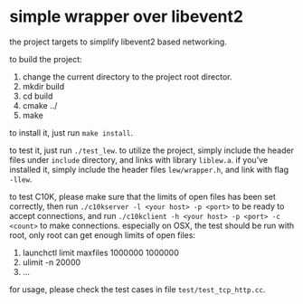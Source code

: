 simple wrapper over libevent2
=======================================
the project targets to simplify libevent2 based networking.

to build the project:

1.  change the current directory to the project root director.
2.  mkdir build
3.  cd build
4.  cmake ../
5.  make

to install it, just run `make install`.

to test it, just run `./test_lew`.
to utilize the project, simply include the header files under `include`
directory, and links with library `liblew.a`. if you've installed it, simply
include the header files `lew/wrapper.h`, and link with flag `-llew`.

to test C10K, please make sure that the limits of open files has been set
correctly, then run `./c10kserver -l <your host> -p <port>` to be ready to
accept connections, and run `./c10kclient -h <your host> -p <port> -c <count>`
to make connections.
especially on OSX, the test should be run with root, only root can get enough limits
of open files:

1.  launchctl limit maxfiles 1000000 1000000
2.  ulimit -n 20000
3.  ...

for usage, please check the test cases in file `test/test_tcp_http.cc`.

